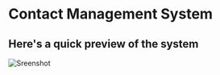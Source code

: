 # Contact Management System

## Here's a quick preview of the system

![Sreenshot](/screenshot.gif)
